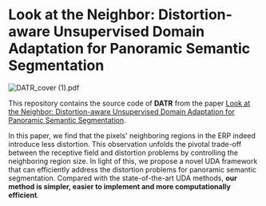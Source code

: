 # Look at the Neighbor: Distortion-aware Unsupervised Domain Adaptation for Panoramic Semantic Segmentation

![DATR_cover (1).pdf](https://github.com/zhengxuJosh/DATR/files/10266560/DATR_cover.1.pdf"Title")

This repository contains the source code of **DATR** from the paper [Look at the Neighbor: Distortion-aware Unsupervised Domain Adaptation for Panoramic Semantic Segmentation]().

In this paper, we find that the pixels' neighboring regions in the ERP indeed introduce less distortion. This observation unfolds the pivotal trade-off between the receptive field and distortion problems by controlling the neighboring region size. In light of this, we propose a novel UDA framework that can efficiently address the distortion problems for panoramic semantic segmentation. Compared with the state-of-the-art UDA methods, **our method is simpler, easier to implement and more computationally efficient**.
